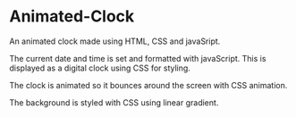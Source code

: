 # Animated-Clock
An animated clock made using HTML, CSS and javaSript. 

The current date and time is set and formatted with javaScript. This is displayed as a digital clock using CSS for styling. 

The clock is animated so it bounces around the screen with CSS animation. 

The background is styled with CSS using linear gradient.
